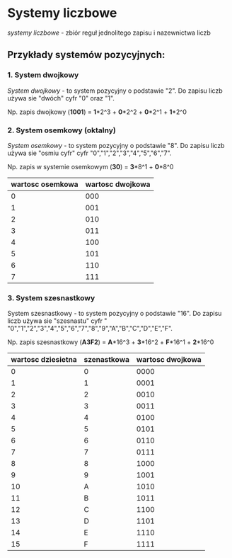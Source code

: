 # Systemy liczbowe
_systemy liczbowe_ - zbiór reguł jednolitego zapisu i nazewnictwa liczb

## Przykłady systemów pozycyjnych:
 
### 1. System dwojkowy

_System dwojkowy_ - to system pozycyjny o podstawie "2". Do zapisu liczb używa sie "dwóch" cyfr "0" oraz "1".

Np. zapis dwojkowy (**1001**) = **1**\*2^3 + **0**\*2^2 + **0**\*2^1 + **1**\*2^0

### 2. System osemkowy (oktalny)


_System osemkowy_ - to system pozycyjny o podstawie "8". Do zapisu liczb używa sie "osmiu cyfr" cyfr "0","1","2","3","4","5","6","7".

Np. zapis w systemie osemkowym (**30**) = **3**\*8^1 + **0**\*8^0

 wartosc osemkowa | wartosc dwojkowa 
 --- | --- 
| 0 | 000 |
| 1 | 001 |
| 2 | 010 |
| 3 | 011 |
| 4 | 100 |
| 5 | 101 |
| 6 | 110 |
| 7 | 111 |


### 3. System szesnastkowy


System szesnastkowy - to system pozycyjny o podstawie "16". Do zapisu liczb używa sie "szesnastu" cyfr " "0","1","2","3","4","5","6","7","8","9","A","B","C","D","E","F".

Np. zapis szesnastkowy (**A3F2**) = **A**\*16^3 + **3**\*16^2 + **F**\*16^1 + **2**\*16^0

 wartosc dziesietna| szenastkowa | wartosc dwojkowa 
 --- | ---| --- 
| 0 | 0 | 0000 |
| 1 | 1 | 0001 | 
| 2 | 2 | 0010 |
| 3 | 3 | 0011 |
| 4 | 4 | 0100 |
| 5 | 5 | 0101 |
| 6 | 6 | 0110 |
| 7 | 7 | 0111 |
| 8 | 8 | 1000 |
| 9 | 9 | 1001 |
| 10 | A | 1010 |
| 11 | B | 1011 |
| 12 | C | 1100 |
| 13 | D | 1101 |
| 14 | E | 1110 |
| 15 | F | 1111 |
